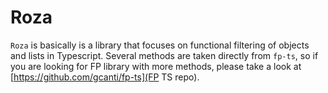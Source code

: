 # Roza

`Roza` is basically is a library that focuses on functional filtering of objects and lists in Typescript. Several methods are taken directly from `fp-ts`, so if you are looking for FP library with more methods, please take a look at [https://github.com/gcanti/fp-ts](FP TS repo).
